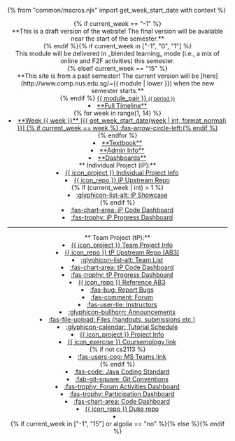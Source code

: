 {% from "common/macros.njk" import get_week_start_date with context %}
<header fixed>
{% if current_week == "-1" %}
<div class="w-100 p-1 bg-warning text-center d-print-none"><md>**This is a draft version of the website! The final version will be available near the start of the semester.**</md></div >
{% endif %}{% if current_week in ["-1", "0", "1"] %}
<div tags="m--cs2103 m--cs2113 m--tee3201 m--tic2002" class="w-100 p-1 bg-success text-center text-white d-print-none"><md>This module will be delivered in _blended learning_ mode (i.e., a mix of online and F2F activities) this semester.</md></div>
{% elseif current_week == "15" %}
<div class="w-100 p-1 bg-warning text-center d-print-none"><md>**This site is from a past semester! The current version will be [here](http://www.comp.nus.edu.sg/~{{ module | lower }}) when the new semester starts.**</md></div>
{% endif %}
<navbar placement="top" type="dark">
<a slot="brand" href="{{baseUrl}}/index.html" title="Home" class="navbar-brand"><span class="badge badge-pill badge-{{ module_color }}">{{ module_pair }} <small>{{ period }}</small></span></a>
  <dropdown header="**Schedule**" class="nav-link">
  <li><a href="{{baseUrl}}/schedule/timeline.html" class="dropdown-item"><md>**Full Timeline**</md></a></li>
{% for week in range(1, 14) %}
<li><a href="{{ baseUrl }}/schedule/week{{ week }}/index.html" class="dropdown-item"> <md>**Week {{ week }}** [{{ get_week_start_date(week | int, format_normal) }}] {% if current_week == week %} :fas-arrow-circle-left:{% endif %}</md></a></li>
{% endfor %}
  </dropdown>
  <li><a href="{{baseUrl}}/se-book-adapted/index.html" class="nav-link"><md>**Textbook**</md></a></li>
  <li><a href="{{baseUrl}}/admin/index.html" class="nav-link"><md>**Admin Info**</md></a></li>
  <li tags="m--cs2103 m--cs2113 m--tic4001 m--tic4002"><a href="{{ url_dashboards }}" target="_blank" class="nav-link"><md>**Dashboards**</md></a></li>
  <dropdown tags="m--cs2103 m--cs2113 m--tic4001 m--tic4002" header="**Project Links**" class="nav-link">
    <md>**&nbsp;Individual Project (iP):**</md>
    <li><a href="{{baseUrl}}/admin/ip-overview.html" class="dropdown-item"><md>{{ icon_project }} Individual Project Info</md></a></li>
    <li><a href="{{url_module_org}}/{{ ip_repo_name }}" target="_blank" class="dropdown-item"><md>{{ icon_repo }} iP Upstream Repo</md></a></li>{% if (current_week | int) > 1 %}
    <li tags="m--cs2103 m--tic4001 m--tic4002"><a href="{{baseUrl}}/admin/ip-showcase.html" class="dropdown-item"><md>:glyphicon-list-alt: iP Showcase</md></a></li>{% endif %}
    <li><a href="{{ url_ip_dashboard }}" target="_blank" class="dropdown-item"><md>:fas-chart-area: iP Code Dashboard</md></a></li>
    <li><a href="{{ url_ip_progress_dashboard }}" target="_blank" class="dropdown-item text-success"><md>:fas-trophy: iP Progress Dashboard</md></a></li>
    <hr>
    <md>**&nbsp;Team Project (tP):**</md>
    <li><a href="{{baseUrl}}/admin/tp-expectations.html" class="dropdown-item"><md>{{ icon_project }} Team Project Info</md></a></li>
    <li tags="m--cs2103 m--cs2113 m--tic4002"><a href="{{url_module_org}}/{{ tp_repo_name }}" target="_blank" class="dropdown-item"><md>{{ icon_repo }} tP Upstream Repo (AB3)</md></a></li>
    <li><a href="{{ url_team_list }}" class="dropdown-item"><md>:glyphicon-list-alt: Team List</md></a></li>
    <li><a href="{{ url_tp_dashboard }}" target="_blank" class="dropdown-item"><md>:fas-chart-area: tP Code Dashboard</md></a></li>
    <li><a href="{{url_tp_progress_dashboard}}" target="_blank" class="dropdown-item text-success"><md>:fas-trophy: tP Progress Dashboard</md></a></li>
    <li tags="m--cs2113"><a href="{{url_module_org}}/addressbook-level3" target="_blank" class="dropdown-item"><md>{{ icon_repo }} Reference AB3</md></a></li>
  </dropdown>
  <dropdown header="**{{ "Other " if not tic2002 or tee3201 else ""}}Links**" class="nav-link">
    <li tags="m--cs2103 m--cs2113 m--tic4001 m--tic4002"><a href="{{url_bugs}}" target="_blank" class="dropdown-item"><md>:fas-bug: Report Bugs</md></a></li>
    <li><a href="{{url_forum}}" target="_blank" class="dropdown-item"><md>:fas-comment: Forum</md></a></li>
    <li><a href="{{ baseUrl }}/admin/{{ "index.html#instructors" if tic2002 or tee3201 else "instructors.html" }}" class="dropdown-item"><md>:fas-user-tie: Instructors</md></a></li>
    <li><a href="{{url_announcements}}" target="_blank" class="dropdown-item"><md>:glyphicon-bullhorn: Announcements</md></a></li>
    <li><a href="{{url_files}}" target="_blank" class="dropdown-item"><md>:fas-file-upload: Files (handouts, submissions etc.)</md></a></li>
    <li tags="m--cs2113 m--cs2103"><a href="{{baseUrl}}/admin/tutorials.html" class="dropdown-item"><md>:glyphicon-calendar: Tutorial Schedule</md></a></li>
    <li tags="m--tic2002 m--tee3201"><a href="{{baseUrl}}/admin/index.html#project" class="dropdown-item"><md>{{ icon_project }} Project Info</md></a></li>
    <li tags="m--cs2113 m--tic2002 m--tee3201"><a href="{{url_coursemology_classroom}}" target="_blank" class="dropdown-item"><md>{{ icon_exercise }} Coursemology link</md></a></li>
    {% if not cs2113 %}<li><a href="{{url_ms_teams_class}}" target="_blank" class="dropdown-item"><md>:fas-users-cog: MS Teams link</md></a></li>
    {% endif %}<li tags="m--cs2103 m--cs2113 m--tic2002 m--tic4001 m--tic4002"><a href="{{url_java_coding_standard}}" target="_blank" class="dropdown-item"><md>:fas-code: Java Coding Standard</md></a></li>
    <li tags="m--cs2103 m--cs2113 m--tic4001 m--tic4002"><a href="{{url_git_conventions}}" target="_blank" class="dropdown-item"><md>:fab-git-square: Git Conventions</md></a></li>
    <li tags="m--cs2103 m--cs2113"><a href="{{ url_forum_activities_dashboard }}" target="_blank" class="dropdown-item"><md>:fas-trophy: Forum Activities Dashboard</md></a></li>
    <li><a href="{{url_participation_dashboard}}" target="_blank" class="dropdown-item text-success"><md>:fas-trophy: Participation Dashboard</md></a></li>
    <li tags="m--tic2002"><a href="{{url_ip_dashboard}}" target="_blank" class="dropdown-item"><md>:fas-chart-area: Code Dashboard</md></a></li>
    <li tags="m--tic2002"><a href="{{url_module_org}}/{{ ip_repo_name }}" target="_blank" class="dropdown-item"><md>{{ icon_repo }} Duke repo</md></a></li>
  </dropdown>
  <li slot="right" class="nav-link">
    <form class="navbar-form">
      {% if current_week in ["-1", "15"] or algolia == "no" %}<searchbar :data="searchData" placeholder="Search" :on-hit="searchCallback" menu-align-right ></searchbar>{% else %}<searchbar placeholder="Search" algolia menu-align-right></searchbar>{% endif %}
    </form>
  </li>
</navbar>
</header>
